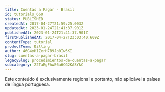 ```yaml
---
title: Cuentas a Pagar - Brasil
id: tutorials_660
status: PUBLISHED
createdAt: 2017-04-27T21:59:25.003Z
updatedAt: 2023-01-24T21:41:37.901Z
publishedAt: 2023-01-24T21:41:37.901Z
firstPublishedAt: 2017-04-27T23:03:40.609Z
contentType: tutorial
productTeam: Billing
author: 46G4yHIZerH7B9Jo0Iw5KI
slug: cuentas-a-pagar-brasil
legacySlug: procedimientos-de-cuentas-a-pagar
subcategory: 22TaEgFhwE6a6CG2KASYkC
---
```


<div class="alert alert-warning" role="alert">Este conteúdo é exclusivamente regional e portanto, não aplicável a países de língua portuguesa.</div>
